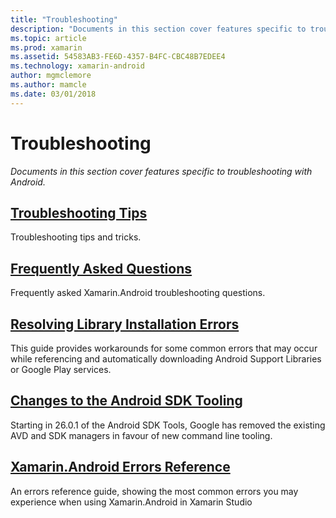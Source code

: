 ```yaml
---
title: "Troubleshooting"
description: "Documents in this section cover features specific to troubleshooting with Android."
ms.topic: article
ms.prod: xamarin
ms.assetid: 54583AB3-FE6D-4357-B4FC-CBC48B7EDEE4
ms.technology: xamarin-android
author: mgmclemore
ms.author: mamcle
ms.date: 03/01/2018
---
```


# Troubleshooting

_Documents in this section cover features specific to troubleshooting with Android._

## [Troubleshooting Tips](~/android/troubleshooting/troubleshooting.md)

Troubleshooting tips and tricks.


## [Frequently Asked Questions](questions/index.md)

Frequently asked Xamarin.Android troubleshooting questions.


## [Resolving Library Installation Errors](~/android/troubleshooting/resolving-library-installation-errors.md)

This guide provides workarounds for some common errors that may occur
while referencing and automatically downloading Android Support
Libraries or Google Play services.


## [Changes to the Android SDK Tooling](~/android/troubleshooting/sdk-cli-tooling-changes.md)

Starting in 26.0.1 of the Android SDK Tools, Google has removed the
existing AVD and SDK managers in favour of new command line tooling.


## [Xamarin.Android Errors Reference](~/android/troubleshooting/errors.md)

An errors reference guide, showing the most common errors you may
experience when using Xamarin.Android in Xamarin Studio
